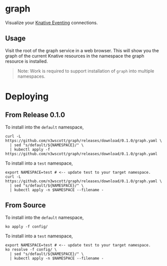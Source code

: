# graph

Visualize your [Knative Eventing](http://github.com/knative/eventing)
connections.

## Usage

Visit the root of the graph service in a web browser. This will show you the
graph of the current Knative resources in the namespace the graph resource is
installed.

> Note: Work is required to support installation of `graph` into multiple
> namespaces.

# Deploying

## From Release 0.1.0

To install into the `default` namespace,

```shell
curl -L https://github.com/n3wscott/graph/releases/download/0.1.0/graph.yaml \
  | sed "s/default/${NAMESPACE}/" \
  | kubectl apply -f https://github.com/n3wscott/graph/releases/download/0.1.0/graph.yaml
```

To install into a `test` namespace,

```shell
export NAMESPACE=test # <-- update test to your target namespace.
curl -L https://github.com/n3wscott/graph/releases/download/0.1.0/graph.yaml \
  | sed "s/default/${NAMESPACE}/" \
  | kubectl apply -n $NAMESPACE --filename -
```

## From Source

To install into the `default` namespace,

```shell
ko apply -f config/
```

To install into a `test` namespace,

```shell
export NAMESPACE=test # <-- update test to your target namespace.
ko resolve -f config/ \
  | sed "s/default/${NAMESPACE}/" \
  | kubectl apply -n $NAMESPACE --filename -
```
